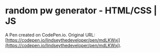 # random pw generator - HTML/CSS | JS

A Pen created on CodePen.io. Original URL: [https://codepen.io/lindseythedeveloper/pen/mdLKWxj](https://codepen.io/lindseythedeveloper/pen/mdLKWxj).

